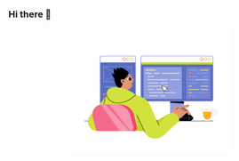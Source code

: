 ### Hi there 👋
<div id="header" align="center">
 <img src="juicy-man-programmer-writing-code-and-make-web-design-on-a-pc.gif" width="300" />

</div>  
<!--
**Nixx342/Nixx342** is a ✨ _special_ ✨ repository because its `README.md` (this file) appears on your GitHub profile.

Here are some ideas to get you started:

- 🔭 I’m currently working on ...
- 🌱 I’m currently learning ...
- 👯 I’m looking to collaborate on ...
- 🤔 I’m looking for help with ...
- 💬 Ask me about ...
- 📫 How to reach me: ...
- 😄 Pronouns: ...
- ⚡ Fun fact: ...
-->
